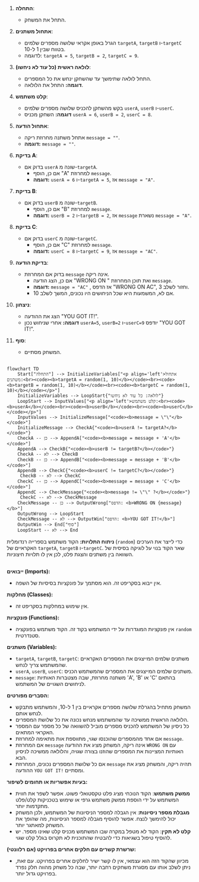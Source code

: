 ## <algorithm>

1. **התחלה**:
   - התחל את המשחק.

2. **אתחול משתנים**:
   - הגרל באופן אקראי שלושה מספרים שלמים `targetA`, `targetB` ו-`targetC` בטווח שבין 1 ל-10.
   - לדוגמה: `targetA = 5`, `targetB = 2`, `targetC = 9`.

3. **לולאה ראשית (כל עוד לא ניחשו)**:
   - התחל לולאה שתימשך עד שהשחקן ינחש את כל המספרים.
   - **דוגמה:** התחל את הלולאה.

4. **קלט משתמש**:
   - בקש מהשחקן להכניס שלושה מספרים שלמים `userA`, `userB` ו-`userC`.
   - **דוגמה:** השחקן מכניס `userA = 6`, `userB = 2`, `userC = 8`.

5. **אתחול הודעה**:
   - אתחל משתנה מחרוזת ריקה `message = ""`.
   - **דוגמה:** `message = ""`.

6. **בדיקת A**:
   - בדוק אם `userA` שונה מ-`targetA`.
     - אם כן, הוסף "A" למחרוזת `message`.
     - **דוגמה:** `userA = 6` ו-`targetA = 5`, אז `message = "A"`.

7. **בדיקת B**:
   - בדוק אם `userB` שונה מ-`targetB`.
     - אם כן, הוסף "B" למחרוזת `message`.
     - **דוגמה:** `userB = 2` ו-`targetB = 2`, אז `message` נשארת `message = "A"`.

8. **בדיקת C**:
   - בדוק אם `userC` שונה מ-`targetC`.
     - אם כן, הוסף "C" למחרוזת `message`.
     - **דוגמה:** `userC = 8` ו-`targetC = 9`, אז `message = "AC"`.

9. **בדיקת הודעה**:
   - בדוק אם המחרוזת `message` אינה ריקה.
     - אם כן, הצג הודעה "WRONG ON " ואת תוכן המחרוזת `message`.
     - **דוגמה:** `message = "AC"` , אז הדפס "WRONG ON AC", וחזור לשלב 3.
     - אם לא, המשמעות היא שכל הניחושים היו נכונים, המשך לשלב 10.

10. **ניצחון**:
    - הצג את ההודעה "YOU GOT IT!".
    - **דוגמה:** אחרי שניחוש נכון `userA=5`, `userB=2` ו-`userC=9` יודפס "YOU GOT IT!".

11. **סוף**:
    - המשחק מסתיים.

## <mermaid>

```mermaid
flowchart TD
    Start["התחלה"] --> InitializeVariables["<p align='left'>אתחול משתנים:<br><code><b>targetA = random(1, 10)</b></code><br><code><b>targetB = random(1, 10)</b></code><br><code><b>targetC = random(1, 10)</b></code></p>"]
    InitializeVariables --> LoopStart{"לולאה: כל עוד לא ניחשו"}
    LoopStart --> InputValues["<p align='left'>קלט משתמש:<br><code><b>userA</b></code><br><code><b>userB</b></code><br><code><b>userC</b></code></p>"]
    InputValues --> InitializeMessage["<code><b>message = \"\"</b></code>"]
    InitializeMessage --> CheckA{"<code><b>userA != targetA?</b></code>"}
    CheckA -- כן --> AppendA["<code><b>message = message + 'A'</b></code>"]
    AppendA --> CheckB{"<code><b>userB != targetB?</b></code>"}
    CheckA -- לא --> CheckB
    CheckB -- כן --> AppendB["<code><b>message = message + 'B'</b></code>"]
    AppendB --> CheckC{"<code><b>userC != targetC?</b></code>"}
     CheckB -- לא --> CheckC
    CheckC -- כן --> AppendC["<code><b>message = message + 'C'</b></code>"]
    AppendC --> CheckMessage{"<code><b>message != \"\" ?</b></code>"}
     CheckC -- לא --> CheckMessage
    CheckMessage -- כן --> OutputWrong["הדפס: <b>WRONG ON {message}</b>"]
    OutputWrong --> LoopStart
    CheckMessage -- לא --> OutputWin["הדפס: <b>YOU GOT IT!</b>"]
    OutputWin --> End["סוף"]
    LoopStart -- לא --> End
```
**ניתוח התלויות:**
הקוד משתמש בספרייה רנדומלית (`random`) כדי לייצר את הערכים האקראיים של `targetA`, `targetB` ו-`targetC`. שאר הקוד בנוי על לוגיקה בסיסית של השוואה בין משתנים והצגת פלט, לכן אין לו תלויות חיצוניות.

## <explanation>

**ייבואים (Imports):**

   - אין ייבוא בסקריפט זה. הוא מסתמך על פונקציות בסיסיות של השפה.

**מחלקות (Classes):**

  - אין שימוש במחלקות בסקריפט זה.

**פונקציות (Functions):**
  - אין פונקציות המוגדרות על ידי המשתמש בקוד זה. הקוד משתמש בפונקציה `random` סטנדרטית.

**משתנים (Variables):**

   - `targetA`, `targetB`, `targetC`: משתנים שלמים המייצגים את המספרים האקראיים שהמשתמש צריך לנחש.
   - `userA`, `userB`, `userC`: משתנים שלמים המייצגים את המספרים שהמשתמש הכניס.
   - `message`: משתנה מחרוזת, שבה מצטברות האותיות 'A', 'B' או 'C' בהתאם לניחושים השגויים של המשתמש.

**הסברים מפורטים:**

- המשחק מתחיל בהגרלת שלושה מספרים אקראיים בין 1 ל-10, והמשתמש מתבקש לנחש אותם.
- הלולאה הראשית ממשיכה עד שהמשתמש מנחש נכונה את כל שלושת המספרים.
- כל ניסיון של המשתמש להכניס מספרים מוביל להשוואה של כל מספר עם המספר האקראי המתאים.
- אם אחד מהמספרים שהוכנסו שגוי, מתווספת אות מתאימה למחרוזת `message`.
- אם המחרוזת `message` אינה ריקה, המשחק מציג את ההודעה `WRONG ON` עם האותיות המציינות את המספרים שהוזנו בצורה שגויה, והלולאה ממשיכה לניסיון הבא.
- אם כל שלושת המספרים נכונים, המחרוזת `message` תהיה ריקה, והמשחק מציג את ההודעה `YOU GOT IT!` ומסתיים.

**בעיות אפשריות או תחומים לשיפור:**
  - **ממשק משתמש**: הקוד הנוכחי מציג פלט טקסטואלי פשוט. אפשר לשפר את חווית המשתמש על ידי הוספת ממשק משתמש גרפי או שימוש בטכניקות קלט/פלט מתקדמות יותר.
  - **מגבלת מספר ניסיונות**: אין הגבלה למספר הניסיונות של המשתמש, ולכן המשחק יכול להימשך לנצח. אפשר להוסיף מגבלה למספר הניסיונות, מה שהופך את המשחק למאתגר יותר.
  - **קלט לא תקין**: הקוד לא מטפל במקרה שבו המשתמש מכניס קלט שאינו מספר. יש להוסיף טיפול בשגיאות כדי להבטיח שהתוכנית לא תקרוס בגלל קלט שגוי.

**שרשרת קשרים עם חלקים אחרים בפרויקט (אם רלוונטי):**

- מכיוון שהקוד הזה הוא עצמאי, אין לו קשר ישיר לחלקים אחרים בפרויקט. עם זאת, ניתן לשלב אותו עם מסגרת משחקים רחבה יותר, שבה כל משחק מהווה חלק נפרד בפרויקט גדול יותר.